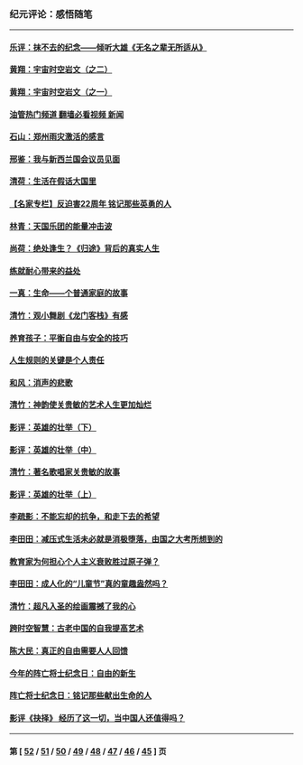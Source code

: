 ### 纪元评论：感悟随笔
---
#### [乐评：抹不去的纪念——倾听大雄《无名之辈无所适从》](../../pages/nsc1035/n13163359.md?08160330) 
#### [黄翔：宇宙时空岩文（之二）](../../pages/nsc1035/n13141116.md?08160330) 
#### [黄翔：宇宙时空岩文（之一）](../../pages/nsc1035/n13140355.md?08160330) 
#### [油管热门频道 翻墙必看视频 新闻](ok?08160330)
#### [石山：郑州雨灾激活的感言](../../pages/nsc1035/n13135372.md?08160330) 
#### [邢鉴：我与新西兰国会议员见面](../../pages/nsc1035/n13111626.md?08160330) 
#### [清荷：生活在假话大国里](../../pages/nsc1035/n13103916.md?08160330) 
#### [【名家专栏】反迫害22周年 铭记那些英勇的人](../../pages/nsc1035/n13102771.md?08160330) 
#### [林青：天国乐团的能量冲击波](../../pages/nsc1035/n13099634.md?08160330) 
#### [尚荷：绝处逢生？《归途》背后的真实人生](../../pages/nsc1035/n13099470.md?08160330) 
#### [练就耐心带来的益处](../../pages/nsc1035/n13081876.md?08160330) 
#### [一真：生命——个普通家庭的故事](../../pages/nsc1035/n13075782.md?08160330) 
#### [清竹：观小舞剧《龙门客栈》有感](../../pages/nsc1035/n13069850.md?08160330) 
#### [养育孩子：平衡自由与安全的技巧](../../pages/nsc1035/n13054510.md?08160330) 
#### [人生规则的关键是个人责任](../../pages/nsc1035/n13053252.md?08160330) 
#### [和风：消声的悲歌](../../pages/nsc1035/n13051994.md?08160330) 
#### [清竹：神韵使关贵敏的艺术人生更加灿烂](../../pages/nsc1035/n13038731.md?08160330) 
#### [影评：英雄的壮举（下）](../../pages/nsc1035/n13027438.md?08160330) 
#### [影评：英雄的壮举（中）](../../pages/nsc1035/n13027244.md?08160330) 
#### [清竹：著名歌唱家关贵敏的故事](../../pages/nsc1035/n13025435.md?08160330) 
#### [影评：英雄的壮举（上）](../../pages/nsc1035/n13024688.md?08160330) 
#### [李疏影：不能忘却的抗争，和走下去的希望](../../pages/nsc1035/n13022097.md?08160330) 
#### [李田田：减压式生活未必就是消极堕落，由国之大考所想到的](../../pages/nsc1035/n13017621.md?08160330) 
#### [教育家为何担心个人主义衰败胜过原子弹？](../../pages/nsc1035/n13002969.md?08160330) 
#### [李田田：成人化的“儿童节”真的童趣盎然吗？](../../pages/nsc1035/n13000386.md?08160330) 
#### [清竹：超凡入圣的绘画震撼了我的心](../../pages/nsc1035/n12993985.md?08160330) 
#### [跨时空智慧：古老中国的自我提高艺术](../../pages/nsc1035/n12988506.md?08160330) 
#### [陈大民：真正的自由需要人人回馈](../../pages/nsc1035/n12990148.md?08160330) 
#### [今年的阵亡将士纪念日：自由的新生](../../pages/nsc1035/n12989540.md?08160330) 
#### [阵亡将士纪念日：铭记那些献出生命的人](../../pages/nsc1035/n12985418.md?08160330) 
#### [影评《抉择》 经历了这一切，当中国人还值得吗？](../../pages/nsc1035/n12983029.md?08160330) 

---
#### 第 [ [52](./52.md?08160330) / [51](./51.md?08160330) / [50](./50.md?08160330) / [49](./49.md?08160330) / [48](./48.md?08160330) / [47](./47.md?08160330) / [46](./46.md?08160330) / [45](./45.md?08160330) ] 页
